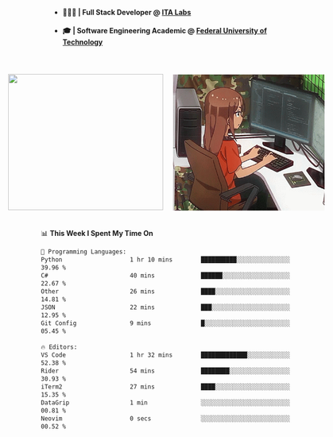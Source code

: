 <body style="margin-bottom: 40px; gap: 20px">
  <div style="display: flex; flex-direction: column; width: auto; margin: 0 auto; padding: 20px;">
    <ul style="flex: 1; margin-bottom: 20px;">
      <li><h4>🧑🏽‍💻 | Full Stack Developer @ <a href="https://itafrotas.com//">ITA Labs</a></h4></li>
      <li><h4>🎓 | Software Engineering Academic @ <a href="http://www.utfpr.edu.br/">Federal University of Technology</a></h4></li>
      <br/>
    </ul>
    <div style="display: flex; justify-content: center; align-items: center; gap: 20px;">
      <a href="https://skillicons.dev">
        <img width="312" height="274" src="https://skillicons.dev/icons?i=cs,dotnet,php,laravel,ts,js,nodejs,react,swift,java,adonis,postgres,mysql,mongodb,postman,c,heroku,gradle,npm,flutter,docker,aws,redis,kubernetes&theme=light&&perline=4" />
      </a>
      <img width="312" height="274" src="assets/umiko.gif" alt="Computer Boy" />
    </div>
  </div>
</body>


<!--START_SECTION:waka-->
📊 **This Week I Spent My Time On** 

```text
💬 Programming Languages: 
Python                   1 hr 10 mins        ██████████░░░░░░░░░░░░░░░   39.96 % 
C#                       40 mins             ██████░░░░░░░░░░░░░░░░░░░   22.67 % 
Other                    26 mins             ████░░░░░░░░░░░░░░░░░░░░░   14.81 % 
JSON                     22 mins             ███░░░░░░░░░░░░░░░░░░░░░░   12.95 % 
Git Config               9 mins              █░░░░░░░░░░░░░░░░░░░░░░░░   05.45 % 

🔥 Editors: 
VS Code                  1 hr 32 mins        █████████████░░░░░░░░░░░░   52.38 % 
Rider                    54 mins             ████████░░░░░░░░░░░░░░░░░   30.93 % 
iTerm2                   27 mins             ████░░░░░░░░░░░░░░░░░░░░░   15.35 % 
DataGrip                 1 min               ░░░░░░░░░░░░░░░░░░░░░░░░░   00.81 % 
Neovim                   0 secs              ░░░░░░░░░░░░░░░░░░░░░░░░░   00.52 % 
```


<!--END_SECTION:waka-->

<!--
**danielr0d/danielr0d** is a ✨ _special_ ✨ repository because its `README.md` (this file) appears on your GitHub profile.

Here are some ideas to get you started:

- 🔭 I’m currently working on ...
- 🌱 I’m currently learning ...
- 👯 I’m looking to collaborate on ...
- 🤔 I’m looking for help with ...
- 💬 Ask me about ...
- 📫 How to reach me: ...
- 😄 Pronouns: ...
- ⚡ Fun fact: ...
-->
